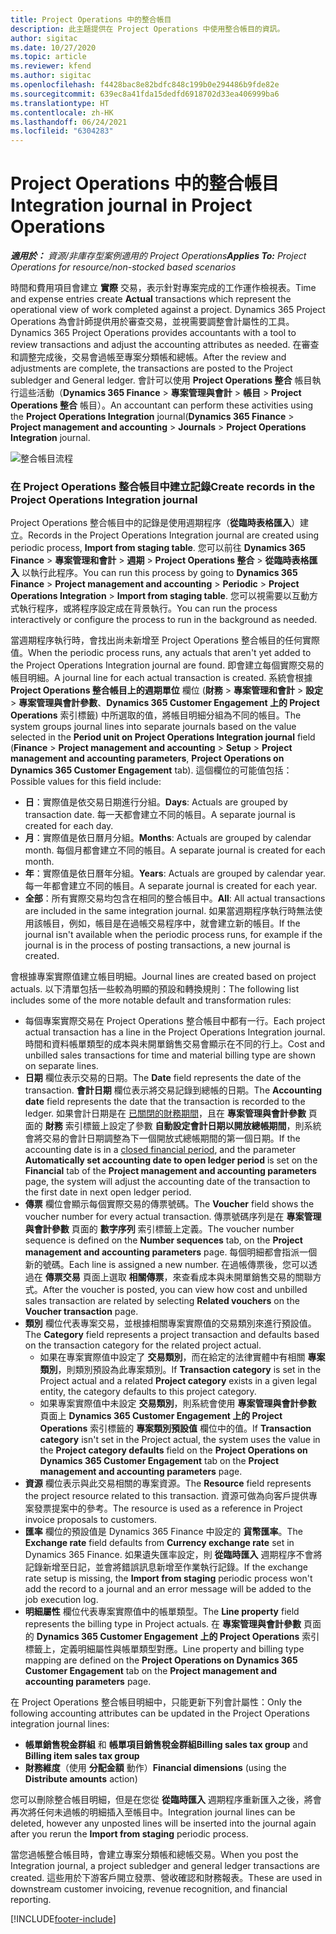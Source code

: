```yaml
---
title: Project Operations 中的整合帳目
description: 此主題提供在 Project Operations 中使用整合帳目的資訊。
author: sigitac
ms.date: 10/27/2020
ms.topic: article
ms.reviewer: kfend
ms.author: sigitac
ms.openlocfilehash: f4428bac8e82bdfc848c199b0e294486b9fde82e
ms.sourcegitcommit: 639ec8a41fda15dedfd6918702d33ea406999ba6
ms.translationtype: HT
ms.contentlocale: zh-HK
ms.lasthandoff: 06/24/2021
ms.locfileid: "6304283"
---
```

# <a name="integration-journal-in-project-operations"></a><span data-ttu-id="7c8b7-103">Project Operations 中的整合帳目</span><span class="sxs-lookup"><span data-stu-id="7c8b7-103">Integration journal in Project Operations</span></span>

<span data-ttu-id="7c8b7-104">_**適用於：** 資源/非庫存型案例適用的 Project Operations_</span><span class="sxs-lookup"><span data-stu-id="7c8b7-104">_**Applies To:** Project Operations for resource/non-stocked based scenarios_</span></span>

<span data-ttu-id="7c8b7-105">時間和費用項目會建立 **實際** 交易，表示針對專案完成的工作運作檢視表。</span><span class="sxs-lookup"><span data-stu-id="7c8b7-105">Time and expense entries create **Actual** transactions which represent the operational view of work completed against a project.</span></span> <span data-ttu-id="7c8b7-106">Dynamics 365 Project Operations 為會計師提供用於審查交易，並視需要調整會計屬性的工具。</span><span class="sxs-lookup"><span data-stu-id="7c8b7-106">Dynamics 365 Project Operations provides accountants with a tool to review transactions and adjust the accounting attributes as needed.</span></span> <span data-ttu-id="7c8b7-107">在審查和調整完成後，交易會過帳至專案分類帳和總帳。</span><span class="sxs-lookup"><span data-stu-id="7c8b7-107">After the review and adjustments are complete, the transactions are posted to the Project subledger and General ledger.</span></span> <span data-ttu-id="7c8b7-108">會計可以使用 **Project Operations 整合** 帳目執行這些活動（**Dynamics 365 Finance** > **專案管理與會計** > **帳目** > **Project Operations 整合** 帳目）。</span><span class="sxs-lookup"><span data-stu-id="7c8b7-108">An accountant can perform these activities using the **Project Operations Integration** journal(**Dynamics 365 Finance** > **Project management and accounting** > **Journals** > **Project Operations Integration** journal.</span></span>

![整合帳目流程](./media/IntegrationJournal.png)

### <a name="create-records-in-the-project-operations-integration-journal"></a><span data-ttu-id="7c8b7-110">在 Project Operations 整合帳目中建立記錄</span><span class="sxs-lookup"><span data-stu-id="7c8b7-110">Create records in the Project Operations Integration journal</span></span>

<span data-ttu-id="7c8b7-111">Project Operations 整合帳目中的記錄是使用週期程序（**從臨時表格匯入**）建立。</span><span class="sxs-lookup"><span data-stu-id="7c8b7-111">Records in the Project Operations Integration journal are created using periodic process, **Import from staging table**.</span></span> <span data-ttu-id="7c8b7-112">您可以前往 **Dynamics 365 Finance** > **專案管理和會計** > **週期** > **Project Operations 整合** > **從臨時表格匯入** 以執行此程序。</span><span class="sxs-lookup"><span data-stu-id="7c8b7-112">You can run this process by going to **Dynamics 365 Finance** > **Project management and accounting** > **Periodic** > **Project Operations Integration** > **Import from staging table**.</span></span> <span data-ttu-id="7c8b7-113">您可以視需要以互動方式執行程序，或將程序設定成在背景執行。</span><span class="sxs-lookup"><span data-stu-id="7c8b7-113">You can run the process interactively or configure the process to run in the background as needed.</span></span>

<span data-ttu-id="7c8b7-114">當週期程序執行時，會找出尚未新增至 Project Operations 整合帳目的任何實際值。</span><span class="sxs-lookup"><span data-stu-id="7c8b7-114">When the periodic process runs, any actuals that aren't yet added to the Project Operations Integration journal are found.</span></span> <span data-ttu-id="7c8b7-115">即會建立每個實際交易的帳目明細。</span><span class="sxs-lookup"><span data-stu-id="7c8b7-115">A journal line for each actual transaction is created.</span></span>
<span data-ttu-id="7c8b7-116">系統會根據 **Project Operations 整合帳目上的週期單位** 欄位 (**財務** > **專案管理和會計** > **設定** > **專案管理與會計參數**、**Dynamics 365 Customer Engagement 上的 Project Operations** 索引標籤) 中所選取的值，將帳目明細分組為不同的帳目。</span><span class="sxs-lookup"><span data-stu-id="7c8b7-116">The system groups journal lines into separate journals based on the value selected in the **Period unit on Project Operations Integration journal** field (**Finance** > **Project management and accounting** > **Setup** > **Project management and accounting parameters**, **Project Operations on Dynamics 365 Customer Engagement** tab).</span></span> <span data-ttu-id="7c8b7-117">這個欄位的可能值包括：</span><span class="sxs-lookup"><span data-stu-id="7c8b7-117">Possible values for this field include:</span></span>

  - <span data-ttu-id="7c8b7-118">**日**：實際值是依交易日期進行分組。</span><span class="sxs-lookup"><span data-stu-id="7c8b7-118">**Days**: Actuals are grouped by transaction date.</span></span> <span data-ttu-id="7c8b7-119">每一天都會建立不同的帳目。</span><span class="sxs-lookup"><span data-stu-id="7c8b7-119">A separate journal is created for each day.</span></span>
  - <span data-ttu-id="7c8b7-120">**月**：實際值是依日曆月分組。</span><span class="sxs-lookup"><span data-stu-id="7c8b7-120">**Months**: Actuals are grouped by calendar month.</span></span> <span data-ttu-id="7c8b7-121">每個月都會建立不同的帳目。</span><span class="sxs-lookup"><span data-stu-id="7c8b7-121">A separate journal is created for each month.</span></span>
  - <span data-ttu-id="7c8b7-122">**年**：實際值是依日曆年分組。</span><span class="sxs-lookup"><span data-stu-id="7c8b7-122">**Years**: Actuals are grouped by calendar year.</span></span> <span data-ttu-id="7c8b7-123">每一年都會建立不同的帳目。</span><span class="sxs-lookup"><span data-stu-id="7c8b7-123">A separate journal is created for each year.</span></span>
  - <span data-ttu-id="7c8b7-124">**全部**：所有實際交易均包含在相同的整合帳目中。</span><span class="sxs-lookup"><span data-stu-id="7c8b7-124">**All**: All actual transactions are included in the same integration journal.</span></span> <span data-ttu-id="7c8b7-125">如果當週期程序執行時無法使用該帳目，例如，帳目是在過帳交易程序中，就會建立新的帳目。</span><span class="sxs-lookup"><span data-stu-id="7c8b7-125">If the journal isn't available when the periodic process runs, for example if the journal is in the process of posting transactions, a new journal is created.</span></span>

<span data-ttu-id="7c8b7-126">會根據專案實際值建立帳目明細。</span><span class="sxs-lookup"><span data-stu-id="7c8b7-126">Journal lines are created based on project actuals.</span></span> <span data-ttu-id="7c8b7-127">以下清單包括一些較為明顯的預設和轉換規則：</span><span class="sxs-lookup"><span data-stu-id="7c8b7-127">The following list includes some of the more notable default and transformation rules:</span></span>

  - <span data-ttu-id="7c8b7-128">每個專案實際交易在 Project Operations 整合帳目中都有一行。</span><span class="sxs-lookup"><span data-stu-id="7c8b7-128">Each project actual transaction has a line in the Project Operations Integration journal.</span></span> <span data-ttu-id="7c8b7-129">時間和資料帳單類型的成本與未開單銷售交易會顯示在不同的行上。</span><span class="sxs-lookup"><span data-stu-id="7c8b7-129">Cost and unbilled sales transactions for time and material billing type are shown on separate lines.</span></span>
  - <span data-ttu-id="7c8b7-130">**日期** 欄位表示交易的日期。</span><span class="sxs-lookup"><span data-stu-id="7c8b7-130">The **Date** field represents the date of the transaction.</span></span> <span data-ttu-id="7c8b7-131">**會計日期** 欄位表示將交易記錄到總帳的日期。</span><span class="sxs-lookup"><span data-stu-id="7c8b7-131">The **Accounting date** field represents the date that the transaction is recorded to the ledger.</span></span> <span data-ttu-id="7c8b7-132">如果會計日期是在 [已關閉的財務期間](/dynamics365/finance/general-ledger/close-general-ledger-at-period-end)，且在 **專案管理與會計參數** 頁面的 **財務** 索引標籤上設定了參數 **自動設定會計日期以開放總帳期間**，則系統會將交易的會計日期調整為下一個開放式總帳期間的第一個日期。</span><span class="sxs-lookup"><span data-stu-id="7c8b7-132">If the accounting date is in a [closed financial period](/dynamics365/finance/general-ledger/close-general-ledger-at-period-end), and the parameter **Automatically set accounting date to open ledger period** is set on the **Financial** tab of the **Project management and accounting parameters** page, the system will adjust the accounting date of the transaction to the first date in next open ledger period.</span></span>
  - <span data-ttu-id="7c8b7-133">**傳票** 欄位會顯示每個實際交易的傳票號碼。</span><span class="sxs-lookup"><span data-stu-id="7c8b7-133">The **Voucher** field shows the voucher number for every actual transaction.</span></span> <span data-ttu-id="7c8b7-134">傳票號碼序列是在 **專案管理與會計參數** 頁面的 **數字序列** 索引標籤上定義。</span><span class="sxs-lookup"><span data-stu-id="7c8b7-134">The voucher number sequence is defined on the **Number sequences** tab, on the **Project management and accounting parameters** page.</span></span> <span data-ttu-id="7c8b7-135">每個明細都會指派一個新的號碼。</span><span class="sxs-lookup"><span data-stu-id="7c8b7-135">Each line is assigned a new number.</span></span> <span data-ttu-id="7c8b7-136">在過帳傳票後，您可以透過在 **傳票交易** 頁面上選取 **相關傳票**，來查看成本與未開單銷售交易的關聯方式。</span><span class="sxs-lookup"><span data-stu-id="7c8b7-136">After the voucher is posted, you can view how cost and unbilled sales transaction are related by selecting **Related vouchers** on the **Voucher transaction** page.</span></span>
  - <span data-ttu-id="7c8b7-137">**類別** 欄位代表專案交易，並根據相關專案實際值的交易類別來進行預設值。</span><span class="sxs-lookup"><span data-stu-id="7c8b7-137">The **Category** field represents a project transaction and defaults based on the transaction category for the related project actual.</span></span>
    - <span data-ttu-id="7c8b7-138">如果在專案實際值中設定了 **交易類別**，而在給定的法律實體中有相關 **專案類別**，則類別預設為此專案類別。</span><span class="sxs-lookup"><span data-stu-id="7c8b7-138">If **Transaction category** is set in the Project actual and a related **Project category** exists in a given legal entity, the category defaults to this project category.</span></span>
    - <span data-ttu-id="7c8b7-139">如果專案實際值中未設定 **交易類別**，則系統會使用 **專案管理與會計參數** 頁面上 **Dynamics 365 Customer Engagement 上的 Project Operations** 索引標籤的 **專案類別預設值** 欄位中的值。</span><span class="sxs-lookup"><span data-stu-id="7c8b7-139">If **Transaction category** isn't set in the Project actual, the system uses the value in the **Project category defaults** field on the **Project Operations on Dynamics 365 Customer Engagement** tab on the **Project management and accounting parameters** page.</span></span>
  - <span data-ttu-id="7c8b7-140">**資源** 欄位表示與此交易相關的專案資源。</span><span class="sxs-lookup"><span data-stu-id="7c8b7-140">The **Resource** field represents the project resource related to this transaction.</span></span> <span data-ttu-id="7c8b7-141">資源可做為向客戶提供專案發票提案中的參考。</span><span class="sxs-lookup"><span data-stu-id="7c8b7-141">The resource is used as a reference in Project invoice proposals to customers.</span></span>
  - <span data-ttu-id="7c8b7-142">**匯率** 欄位的預設值是 Dynamics 365 Finance 中設定的 **貨幣匯率**。</span><span class="sxs-lookup"><span data-stu-id="7c8b7-142">The **Exchange rate** field defaults from **Currency exchange rate** set in Dynamics 365 Finance.</span></span> <span data-ttu-id="7c8b7-143">如果遺失匯率設定，則 **從臨時匯入** 週期程序不會將記錄新增至日記，並會將錯誤訊息新增至作業執行記錄。</span><span class="sxs-lookup"><span data-stu-id="7c8b7-143">If the exchange rate setup is missing, the **Import from staging** periodic process won't add the record to a journal and an error message will be added to the job execution log.</span></span>
  - <span data-ttu-id="7c8b7-144">**明細屬性** 欄位代表專案實際值中的帳單類型。</span><span class="sxs-lookup"><span data-stu-id="7c8b7-144">The **Line property** field represents the billing type in Project actuals.</span></span> <span data-ttu-id="7c8b7-145">在 **專案管理與會計參數** 頁面的 **Dynamics 365 Customer Engagement 上的 Project Operations** 索引標籤上，定義明細屬性與帳單類型對應。</span><span class="sxs-lookup"><span data-stu-id="7c8b7-145">Line property and billing type mapping are defined on the **Project Operations on Dynamics 365 Customer Engagement** tab on the **Project management and accounting parameters** page.</span></span>

<span data-ttu-id="7c8b7-146">在 Project Operations 整合帳目明細中，只能更新下列會計屬性：</span><span class="sxs-lookup"><span data-stu-id="7c8b7-146">Only the following accounting attributes can be updated in the Project Operations integration journal lines:</span></span>

- <span data-ttu-id="7c8b7-147">**帳單銷售稅金群組** 和 **帳單項目銷售稅金群組**</span><span class="sxs-lookup"><span data-stu-id="7c8b7-147">**Billing sales tax group** and **Billing item sales tax group**</span></span>
- <span data-ttu-id="7c8b7-148">**財務維度**（使用 **分配金額** 動作）</span><span class="sxs-lookup"><span data-stu-id="7c8b7-148">**Financial dimensions** (using the **Distribute amounts** action)</span></span>

<span data-ttu-id="7c8b7-149">您可以刪除整合帳目明細，但是在您從 **從臨時匯入** 週期程序重新匯入之後，將會再次將任何未過帳的明細插入至帳目中。</span><span class="sxs-lookup"><span data-stu-id="7c8b7-149">Integration journal lines can be deleted, however any unposted lines will be inserted into the journal again after you rerun the **Import from staging** periodic process.</span></span>

<span data-ttu-id="7c8b7-150">當您過帳整合帳目時，會建立專案分類帳和總帳交易。</span><span class="sxs-lookup"><span data-stu-id="7c8b7-150">When you post the Integration journal, a project subledger and general ledger transactions are created.</span></span> <span data-ttu-id="7c8b7-151">這些用於下游客戶開立發票、營收確認和財務報表。</span><span class="sxs-lookup"><span data-stu-id="7c8b7-151">These are used in downstream customer invoicing, revenue recognition, and financial reporting.</span></span>


[!INCLUDE[footer-include](../includes/footer-banner.md)]
